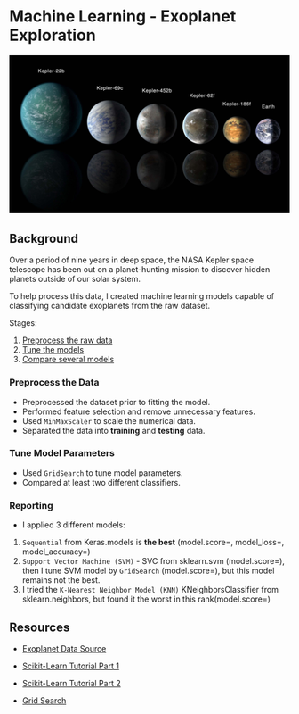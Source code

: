 # Machine Learning - Exoplanet Exploration

![exoplanets.jpg](Images/exoplanets.jpg)

## Background

Over a period of nine years in deep space, the NASA Kepler space telescope has been out on a planet-hunting mission to discover hidden planets outside of our solar system.

To help process this data, I created machine learning models capable of classifying candidate exoplanets from the raw dataset.

Stages:

1. [Preprocess the raw data](#Preprocessing) 
2. [Tune the models](#Tune-Model-Parameters)
3. [Compare several models](#Evaluate-Model-Performance)

### Preprocess the Data

* Preprocessed the dataset prior to fitting the model.
* Performed feature selection and remove unnecessary features.
* Used `MinMaxScaler` to scale the numerical data.
* Separated the data into **training** and **testing** data.

### Tune Model Parameters

* Used `GridSearch` to tune model parameters.
* Compared at least two different classifiers.

### Reporting

* I applied 3 different models: 
1. `Sequential` from Keras.models is **the best** (model.score=, model_loss=, model_accuracy=)
2. `Support Vector Machine (SVM)` - SVC from sklearn.svm (model.score=), then I tune SVM model by `GridSearch` (model.score=), but this model remains not the best.
3. I tried the `K-Nearest Neighbor Model (KNN)` KNeighborsClassifier from sklearn.neighbors, but found it the worst in this rank(model.score=)


## Resources

* [Exoplanet Data Source](https://www.kaggle.com/nasa/kepler-exoplanet-search-results)

* [Scikit-Learn Tutorial Part 1](https://www.youtube.com/watch?v=4PXAztQtoTg)

* [Scikit-Learn Tutorial Part 2](https://www.youtube.com/watch?v=gK43gtGh49o&t=5858s)

* [Grid Search](https://scikit-learn.org/stable/modules/grid_search.html)

